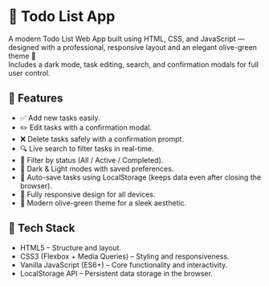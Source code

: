  # 📝 Todo List App

A modern Todo List Web App built using HTML, CSS, and JavaScript — designed with a professional, responsive layout and an elegant olive-green theme 🌿  
Includes a dark mode, task editing, search, and confirmation modals for full user control.

## 🚀 Features

- ✅ Add new tasks easily.
- ✏️ Edit tasks with a confirmation modal.
- ❌ Delete tasks safely with a confirmation prompt.
- 🔍 Live search to filter tasks in real-time.
- 🎯 Filter by status (All / Active / Completed).
- 🌙 Dark & Light modes with saved preferences.
- 💾 Auto-save tasks using LocalStorage (keeps data even after closing the browser).
- 📱 Fully responsive design for all devices.
- 💚 Modern olive-green theme for a sleek aesthetic.

## 🧠 Tech Stack

- HTML5 – Structure and layout.
- CSS3 (Flexbox + Media Queries) – Styling and responsiveness.
- Vanilla JavaScript (ES6+) – Core functionality and interactivity.
- LocalStorage API – Persistent data storage in the browser.


